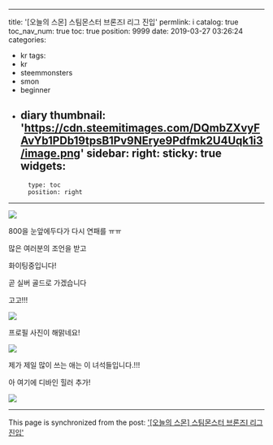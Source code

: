 
---
title: '[오늘의 스몬] 스팀몬스터 브론즈I 리그 진입'
permlink: i
catalog: true
toc_nav_num: true
toc: true
position: 9999
date: 2019-03-27 03:26:24
categories:
- kr
tags:
- kr
- steemmonsters
- smon
- beginner
- diary
thumbnail: 'https://cdn.steemitimages.com/DQmbZXvyFAvYb1PDb19tpsB1Pv9NErye9Pdfmk2U4Uqk1i3/image.png'
sidebar:
    right:
        sticky: true
widgets:
    -
        type: toc
        position: right
---


![](https://cdn.steemitimages.com/DQmbZXvyFAvYb1PDb19tpsB1Pv9NErye9Pdfmk2U4Uqk1i3/image.png)

800을 눈앞에두다가 다시 연패를 ㅠㅠ

많은 여러분의 조언을 받고 

화이팅중입니다!

곧 실버 골드로 가겠습니다 

고고!!!

![](https://cdn.steemitimages.com/DQmTUPJwqzjefpMaTbEUjbc5XzDTopcbbooAeP9MpNzfxa2/image.png)

프로필 사진이 해맑네요!

![](https://cdn.steemitimages.com/DQmUvNWDJ4KbCdvesfSsSMkf1ZdCvABKGbLJGZCA8JdHRmP/image.png)

제가 제일 많이 쓰는 애는 이 녀석들입니다.!!!

아 여기에 디바인 힐러 추가!

![](https://cdn.steemitimages.com/DQmXBFWe3iH9WpBVySqquoaYcsv392ABz1mEVdJzGnvPfZV/image.png)

- - -

This page is synchronized from the post: ['[오늘의 스몬] 스팀몬스터 브론즈I 리그 진입'](https://steemit.com/@virus707/i)
